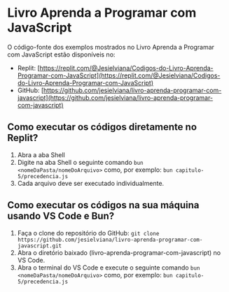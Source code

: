 # Livro Aprenda a Programar com JavaScript

O código-fonte dos exemplos mostrados no Livro Aprenda a Programar com JavaScript estão disponíveis no:

- Replit: [https://replit.com/@Jesielviana/Codigos-do-Livro-Aprenda-Programar-com-JavaScript](https://replit.com/@Jesielviana/Codigos-do-Livro-Aprenda-Programar-com-JavaScript)
- GitHub: [https://github.com/jesielviana/livro-aprenda-programar-com-javascript](https://github.com/jesielviana/livro-aprenda-programar-com-javascript)

## Como executar os códigos diretamente no Replit?
1. Abra a aba Shell
2. Digite na aba Shell o seguinte comando `bun <nomeDaPasta/nomeDoArquivo>` como, por exemplo: `bun capitulo-5/precedencia.js`
3. Cada arquivo deve ser executado individualmente.

## Como executar os códigos na sua máquina usando VS Code e Bun?
1. Faça o clone do repositório do GitHub: `git clone https://github.com/jesielviana/livro-aprenda-programar-com-javascript.git`
2. Abra o diretório baixado (livro-aprenda-programar-com-javascript) no VS Code.
3. Abra o terminal do VS Code e execute o seguinte comando `bun <nomeDaPasta/nomeDoArquivo>` como, por exemplo: `bun capitulo-5/precedencia.js`
